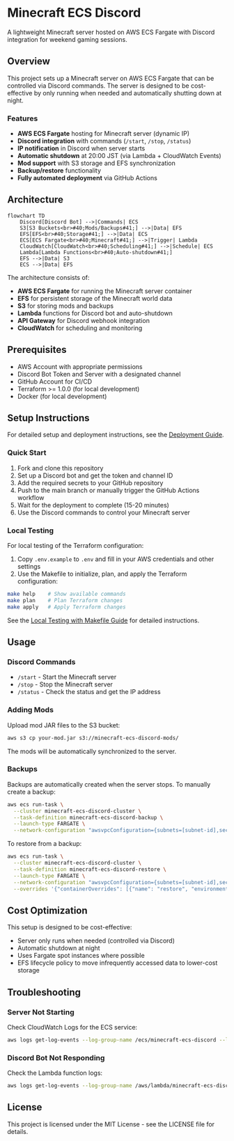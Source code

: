 # Minecraft ECS Discord

A lightweight Minecraft server hosted on AWS ECS Fargate with Discord integration for weekend gaming sessions.

## Overview

This project sets up a Minecraft server on AWS ECS Fargate that can be controlled via Discord commands. The server is designed to be cost-effective by only running when needed and automatically shutting down at night.

### Features

- **AWS ECS Fargate** hosting for Minecraft server (dynamic IP)
- **Discord integration** with commands (`/start`, `/stop`, `/status`)
- **IP notification** in Discord when server starts
- **Automatic shutdown** at 20:00 JST (via Lambda + CloudWatch Events)
- **Mod support** with S3 storage and EFS synchronization
- **Backup/restore** functionality
- **Fully automated deployment** via GitHub Actions

## Architecture

```mermaid
flowchart TD
    Discord[Discord Bot] -->|Commands| ECS
    S3[S3 Buckets<br>#40;Mods/Backups#41;] -->|Data| EFS
    EFS[EFS<br>#40;Storage#41;] -->|Data| ECS
    ECS[ECS Fargate<br>#40;Minecraft#41;] -->|Trigger| Lambda
    CloudWatch[CloudWatch<br>#40;Scheduling#41;] -->|Schedule| ECS
    Lambda[Lambda Functions<br>#40;Auto-shutdown#41;]
    EFS -->|Data| S3
    ECS -->|Data| EFS
```

The architecture consists of:

- **AWS ECS Fargate** for running the Minecraft server container
- **EFS** for persistent storage of the Minecraft world data
- **S3** for storing mods and backups
- **Lambda** functions for Discord bot and auto-shutdown
- **API Gateway** for Discord webhook integration
- **CloudWatch** for scheduling and monitoring

## Prerequisites

- AWS Account with appropriate permissions
- Discord Bot Token and Server with a designated channel
- GitHub Account for CI/CD
- Terraform >= 1.0.0 (for local development)
- Docker (for local development)

## Setup Instructions

For detailed setup and deployment instructions, see the [Deployment Guide](docs/deployment-guide.md).

### Quick Start

1. Fork and clone this repository
2. Set up a Discord bot and get the token and channel ID
3. Add the required secrets to your GitHub repository
4. Push to the main branch or manually trigger the GitHub Actions workflow
5. Wait for the deployment to complete (15-20 minutes)
6. Use the Discord commands to control your Minecraft server

### Local Testing

For local testing of the Terraform configuration:

1. Copy `.env.example` to `.env` and fill in your AWS credentials and other settings
2. Use the Makefile to initialize, plan, and apply the Terraform configuration:

```bash
make help    # Show available commands
make plan    # Plan Terraform changes
make apply   # Apply Terraform changes
```

See the [Local Testing with Makefile Guide](docs/terraform-local-testing.md) for detailed instructions.

## Usage

### Discord Commands

- `/start` - Start the Minecraft server
- `/stop` - Stop the Minecraft server
- `/status` - Check the status and get the IP address

### Adding Mods

Upload mod JAR files to the S3 bucket:

```bash
aws s3 cp your-mod.jar s3://minecraft-ecs-discord-mods/
```

The mods will be automatically synchronized to the server.

### Backups

Backups are automatically created when the server stops. To manually create a backup:

```bash
aws ecs run-task \
  --cluster minecraft-ecs-discord-cluster \
  --task-definition minecraft-ecs-discord-backup \
  --launch-type FARGATE \
  --network-configuration "awsvpcConfiguration={subnets=[subnet-id],securityGroups=[sg-id],assignPublicIp=ENABLED}"
```

To restore from a backup:

```bash
aws ecs run-task \
  --cluster minecraft-ecs-discord-cluster \
  --task-definition minecraft-ecs-discord-restore \
  --launch-type FARGATE \
  --network-configuration "awsvpcConfiguration={subnets=[subnet-id],securityGroups=[sg-id],assignPublicIp=ENABLED}" \
  --overrides '{"containerOverrides": [{"name": "restore", "environment": [{"name": "BACKUP_FILE", "value": "world-backup-20230101-120000.tar.gz"}]}]}'
```

## Cost Optimization

This setup is designed to be cost-effective:

- Server only runs when needed (controlled via Discord)
- Automatic shutdown at night
- Uses Fargate spot instances where possible
- EFS lifecycle policy to move infrequently accessed data to lower-cost storage

## Troubleshooting

### Server Not Starting

Check CloudWatch Logs for the ECS service:

```bash
aws logs get-log-events --log-group-name /ecs/minecraft-ecs-discord --log-stream-name minecraft/latest
```

### Discord Bot Not Responding

Check the Lambda function logs:

```bash
aws logs get-log-events --log-group-name /aws/lambda/minecraft-ecs-discord-discord-bot --log-stream-name latest
```

## License

This project is licensed under the MIT License - see the LICENSE file for details.
